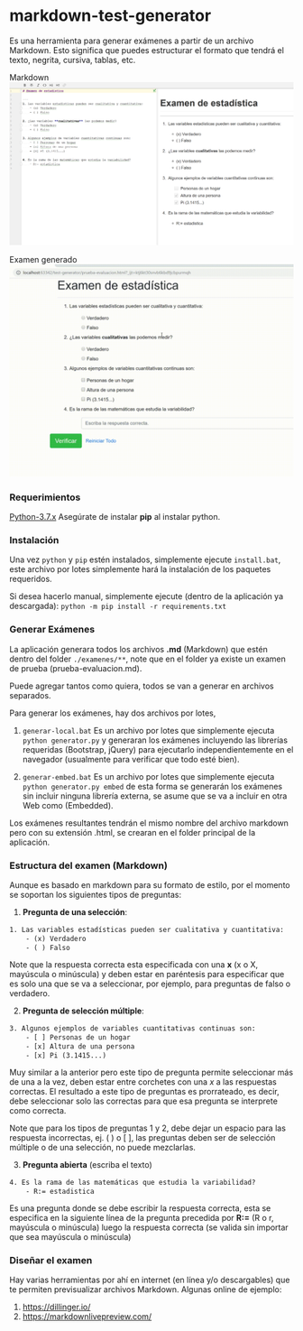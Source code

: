# markdown-test-generator
Es una herramienta para generar exámenes a partir de un archivo Markdown. Esto significa
que puedes estructurar el formato que tendrá el texto, negrita, cursiva, tablas, etc.

Markdown<br>
![p1](https://raw.githubusercontent.com/wlisesrivas/markdown-test-generator/development/app/static/sample-md.png)

Examen generado<br>
![p2](https://raw.githubusercontent.com/wlisesrivas/markdown-test-generator/development/app/static/sample-animation.gif)

### Requerimientos
[Python-3.7.x](https://www.python.org/downloads/release/python-374/)
Asegúrate de instalar **pip** al instalar python.

### Instalación
Una vez `python` y `pip` estén instalados, simplemente ejecute `install.bat`, este archivo por
lotes simplemente hará la instalación de los paquetes requeridos.

Si desea hacerlo manual, simplemente ejecute (dentro de la aplicación ya descargada):
`python -m pip install -r requirements.txt`

### Generar Exámenes
La aplicación generara todos los archivos **.md** (Markdown) que estén dentro del folder 
`./examenes/**`, note que en el folder ya existe un examen de prueba (prueba-evaluacion.md).

Puede agregar tantos como quiera, todos se van a generar en archivos separados.

Para generar los exámenes, hay dos archivos por lotes,
1. `generar-local.bat`
Es un archivo por lotes que simplemente ejecuta `python generator.py` y generaran los 
exámenes incluyendo las librerías requeridas (Bootstrap, jQuery) para ejecutarlo independientemente
en el navegador (usualmente para verificar que todo esté bien).

2. `generar-embed.bat` 
Es un archivo por lotes que simplemente ejecuta `python generator.py embed` de esta forma
se generarán los exámenes sin incluir ninguna librería externa, se asume que se va a incluir en otra
Web como (Embedded).

Los exámenes resultantes tendrán el mismo nombre del archivo markdown pero con su extensión .html, se crearan
en el folder principal de la aplicación.

### Estructura del examen (Markdown)
Aunque es basado en markdown para su formato de estilo, por el momento se soportan los siguientes tipos de preguntas:

1. **Pregunta de una selección**:
```text
1. Las variables estadísticas pueden ser cualitativa y cuantitativa:
    - (x) Verdadero
    - ( ) Falso
```
Note que la respuesta correcta esta especificada con una **x** (x o X, mayúscula o minúscula) y deben estar en 
paréntesis para especificar que es solo una que se va a seleccionar, por ejemplo, para preguntas de falso o verdadero.

2. **Pregunta de selección múltiple**:
```text
3. Algunos ejemplos de variables cuantitativas continuas son:
    - [ ] Personas de un hogar
    - [x] Altura de una persona
    - [x] Pi (3.1415...)
```
Muy similar a la anterior pero este tipo de pregunta permite seleccionar más de una a la vez, deben estar entre corchetes
con una *x* a las respuestas correctas. El resultado a este tipo de preguntas es prorrateado, es decir, debe seleccionar solo las
correctas para que esa pregunta se interprete como correcta.

Note que para los tipos de preguntas 1 y 2, debe dejar un espacio para las respuesta incorrectas, ej. ( ) o [ ],
las preguntas deben ser de selección múltiple o de una selección, no puede mezclarlas.

3. **Pregunta abierta** (escriba el texto)
```text
4. Es la rama de las matemáticas que estudia la variabilidad?
    - R:= estadistica
```
Es una pregunta donde se debe escribir la respuesta correcta, esta se especifica en la siguiente línea de la pregunta
 precedida por **R:=** (R o r, mayúscula o minúscula) luego la respuesta correcta (se valida sin importar que sea mayúscula o minúscula)

### Diseñar el examen
Hay varias herramientas por ahí en internet (en línea y/o descargables) que te permiten previsualizar archivos Markdown.
Algunas online de ejemplo:

1. https://dillinger.io/
2. https://markdownlivepreview.com/
